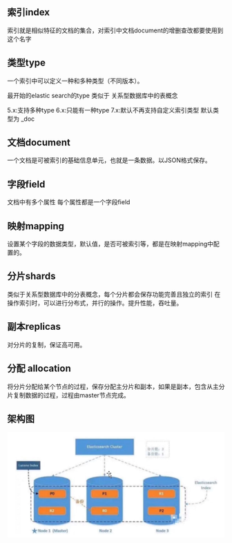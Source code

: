索引index
---
索引就是相似特征的文档的集合，对索引中文档document的增删查改都要使用到这个名字

类型type
---
一个索引中可以定义一种和多种类型（不同版本）。

最开始的elastic search的type 类似于 关系型数据库中的表概念 


5.x:支持多种type
6.x:只能有一种type
7.x:默认不再支持自定义索引类型 默认类型为 _doc

文档document
---
一个文档是可被索引的基础信息单元，也就是一条数据。以JSON格式保存。

字段field
---
文档中有多个属性 每个属性都是一个字段field

映射mapping
---
设置某个字段的数据类型，默认值，是否可被索引等，都是在映射mapping中配置的。

分片shards
---
类似于关系型数据库中的分表概念，每个分片都会保存功能完善且独立的索引
在操作索引时，可以进行分布式，并行的操作。提升性能，吞吐量。

副本replicas
---
对分片的复制，保证高可用。

分配 allocation
---
将分片分配给某个节点的过程，保存分配主分片和副本，如果是副本，包含从主分片复制数据的过程，过程由master节点完成。

架构图
---
![img.png](img.png)



